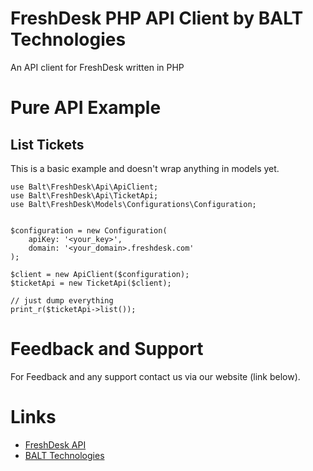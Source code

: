 # FreshDesk PHP API Client by BALT Technologies
An API client for FreshDesk written in PHP

# Pure API Example
## List Tickets

This is a basic example and doesn't wrap anything in models yet.

    use Balt\FreshDesk\Api\ApiClient;
    use Balt\FreshDesk\Api\TicketApi;
    use Balt\FreshDesk\Models\Configurations\Configuration;
    
    
    $configuration = new Configuration(
        apiKey: '<your_key>',
        domain: '<your_domain>.freshdesk.com'
    );
    
    $client = new ApiClient($configuration);
    $ticketApi = new TicketApi($client);
    
    // just dump everything
    print_r($ticketApi->list());

# Feedback and Support
For Feedback and any support contact us via our website (link below).

# Links

* [FreshDesk API](https://developers.freshdesk.com/api/)
* [BALT Technologies](https://www.balt.de)